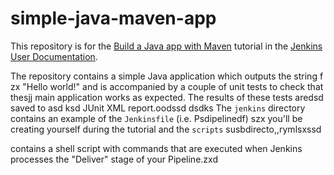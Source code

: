 # simple-java-maven-app

This repository is for the
[Build a Java app with Maven](https://jenkins.io/doc/tutorials/build-a-java-app-with-maven/)
tutorial in the [Jenkins User Documentation](https://jenkins.io/doc/).

The repository contains a simple Java application which outputs the string f
zx
"Hello world!" and is accompanied by a couple of unit tests to check that thesjj
main application works as expected. The results of these tests aredsd saved to asd ksd
JUnit XML report.oodssd
dsdks
The `jenkins` directory contains an example of the `Jenkinsfile` (i.e. Psdipelinedf) szx
you'll be creating yourself during the tutorial and the `scripts` susbdirecto,,rymlsxssd

contains a shell script with commands that are executed when Jenkins processes
the "Deliver" stage of your Pipeline.zxd
